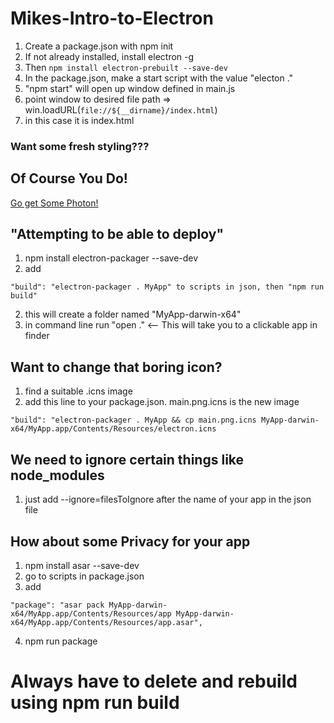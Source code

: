 # Mikes-Intro-to-Electron

1. Create a package.json with npm init
2. If not already installed, install electron -g
3. Then ```npm install electron-prebuilt --save-dev```
4. In the package.json, make a start script with the value "electon ."
5. "npm start" will open up window defined in main.js
6.  point window to desired file path  => win.loadURL(`file://${__dirname}/index.html`)
  6. in this case it is index.html

### Want some fresh styling???
## Of Course You Do!

[Go get Some Photon!](http://photonkit.com/)

## "Attempting to be able to deploy"
1. npm install electron-packager --save-dev
2. add
```
"build": "electron-packager . MyApp" to scripts in json, then "npm run build"
```
 2. this will create a folder named "MyApp-darwin-x64"
3. in command line run "open ."  <-- This will take you to a clickable app in finder

## Want to change that boring icon?
1. find a suitable .icns image
2. add this line to your package.json.  main.png.icns is the new image
```
"build": "electron-packager . MyApp && cp main.png.icns MyApp-darwin-x64/MyApp.app/Contents/Resources/electron.icns
```
## We need to ignore certain things like node_modules
1. just add --ignore=filesToIgnore after the name of your app in the json file

## How about some Privacy for your app
1. npm install asar --save-dev
2. go to scripts in package.json
3. add
```
"package": "asar pack MyApp-darwin-x64/MyApp.app/Contents/Resources/app MyApp-darwin-x64/MyApp.app/Contents/Resources/app.asar",
```
4. npm run package


# Always have to delete and rebuild using npm run build
